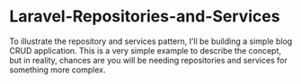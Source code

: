 # Laravel-Repositories-and-Services
To illustrate the repository and services pattern, I’ll be building a simple blog CRUD application. This is a very simple example to describe the concept, but in reality, chances are you will be needing repositories and services for something more complex.
